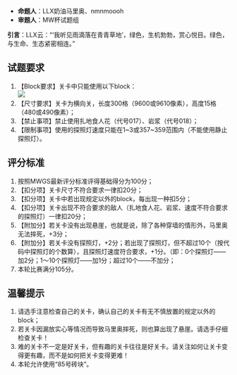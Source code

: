 - **命题人**：LLX奶油马里奥、nmnmoooh
- **审题人**：MW杯试题组

**引言**：LLX云：“‘我听见雨滴落在青青草地’，绿色，生机勃勃，赏心悦目。绿色，与生命、生态紧密相连。”

## 试题要求

1. 【Block要求】关卡中只能使用以下block：
    <br><img src="/images/image26.png" />
2. 【尺寸要求】关卡为横向关，长度300格（9600或9610像素），高度15格（480或490像素）；
3. 【禁止事项】禁止使用扎地食人花（代号017）、岩浆（代号018）；
4. 【限制事项】使用的探照灯速度只能在1~3或357~359范围内（不能使用静止探照灯）。

## 评分标准

1. 按照MWGS最新评分标准评得基础得分为100分；
2. 【扣分项】关卡尺寸不符合要求一律扣20分；
3. 【扣分项】关卡中若出现规定以外的block，每出现一种扣5分；
4. 【扣分项】关卡出现不符合要求的敌人（扎地食人花、岩浆、速度不符合要求的探照灯）一律扣20分；
5. 【附加分】若关卡没有出现悬崖，也就是说，除了各种穿墙的情形外，马里奥无法摔死，+3分；
6. 【附加分】若关卡没有探照灯，+2分；若出现了探照灯，但不超过10个（按代码中探照灯的个数算），且探照灯速度符合要求，+1分。（即：0个探照灯——加2分；1～10个探照灯——加1分；超过10个——不加分；
7. 本轮比赛满分105分。

## 温馨提示

1. 请选手注意检查自己的关卡，确认自己的关卡有无不慎放置的规定以外的block；
2. 若关卡因漏放实心等情况而导致马里奥摔死，则也算出现了悬崖。请选手仔细检查关卡！
3. 难的关卡不一定是好关卡，但有趣的关卡往往是好关卡。请关注如何让关卡变得更有趣，而不是如何把关卡变得更难！
4. 本轮允许使用“85号砖块”。